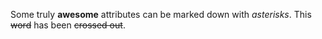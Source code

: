 Some truly **awesome** attributes can be marked down with *asterisks*. This ~~word~~ has been ~~crossed out~~.
